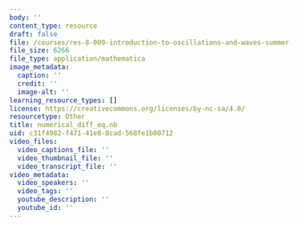 ```yaml
---
body: ''
content_type: resource
draft: false
file: /courses/res-8-009-introduction-to-oscillations-and-waves-summer-2017/numerical_diff_eq.nb
file_size: 6266
file_type: application/mathematica
image_metadata:
  caption: ''
  credit: ''
  image-alt: ''
learning_resource_types: []
license: https://creativecommons.org/licenses/by-nc-sa/4.0/
resourcetype: Other
title: numerical_diff_eq.nb
uid: c31f4982-f471-41e8-8cad-568fe1b80712
video_files:
  video_captions_file: ''
  video_thumbnail_file: ''
  video_transcript_file: ''
video_metadata:
  video_speakers: ''
  video_tags: ''
  youtube_description: ''
  youtube_id: ''
---
```

